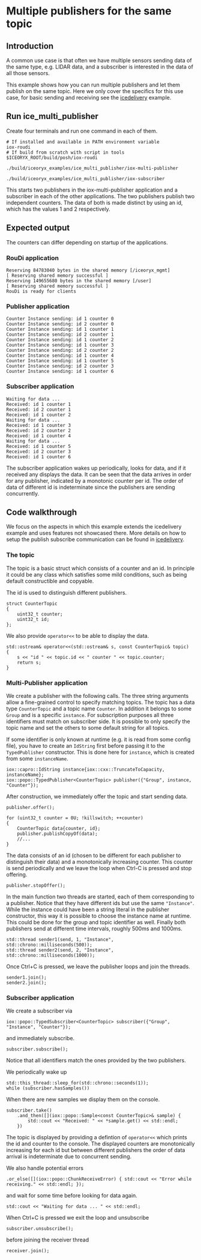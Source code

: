 # Multiple publishers for the same topic

## Introduction
A common use case is that often we have multiple sensors sending data of the same type, e.g. LIDAR data, and a subscriber is interested in the data of all those sensors. 

This example shows how you can run multiple publishers and let them publish on the same topic. 
Here we only cover the specifics for this use case, for basic sending and receiving see the 
 [icedelivery](../icedelivery/README.md) example.
## Run ice_multi_publisher

Create four terminals and run one command in each of them. 

    # If installed and available in PATH environment variable
    iox-roudi
    # If build from scratch with script in tools
    $ICEORYX_ROOT/build/posh/iox-roudi

    ./build/iceoryx_examples/ice_multi_publisher/iox-multi-publisher

    ./build/iceoryx_examples/ice_multi_publisher/iox-subscriber


This starts two publishers in the iox-multi-publisher application and 
a subscriber in each of the other applications. The two publishers publish two independent counters. The data of both is made distinct by using an id, which has the values 1 and 2 respectively. 
## Expected output

The counters can differ depending on startup of the applications.

### RouDi application

    Reserving 84783040 bytes in the shared memory [/iceoryx_mgmt]
    [ Reserving shared memory successful ] 
    Reserving 149655680 bytes in the shared memory [/user]
    [ Reserving shared memory successful ] 
    RouDi is ready for clients

### Publisher application

    Counter Instance sending: id 1 counter 0
    Counter Instance sending: id 2 counter 0
    Counter Instance sending: id 1 counter 1
    Counter Instance sending: id 2 counter 1
    Counter Instance sending: id 1 counter 2
    Counter Instance sending: id 1 counter 3
    Counter Instance sending: id 2 counter 2
    Counter Instance sending: id 1 counter 4
    Counter Instance sending: id 1 counter 5
    Counter Instance sending: id 2 counter 3
    Counter Instance sending: id 1 counter 6

### Subscriber application

    Waiting for data ... 
    Received: id 1 counter 1
    Received: id 2 counter 1
    Received: id 1 counter 2
    Waiting for data ... 
    Received: id 1 counter 3
    Received: id 2 counter 2
    Received: id 1 counter 4
    Waiting for data ... 
    Received: id 1 counter 5
    Received: id 2 counter 3
    Received: id 1 counter 6

The subscriber application wakes up periodically, looks for data, and if it received any displays the data. It can be seen that the data arrives in order for any publisher, indicated by a monotonic counter per id. The order of data of different id is indeterminate since the publishers are sending concurrently.

## Code walkthrough

We focus on the aspects in which this example extends the icedelivery example and uses features not showcased there. More details on how to setup the publish subscribe communication can be found in [icedelivery](../icedelivery/README.md). 

### The topic

The topic is a basic struct which consists of a counter and an id. In principle it could be any class which satisfies some mild conditions, such as being default constructible and copyable.

The id is used to distinguish different publishers.

    struct CounterTopic
    {
        uint32_t counter;
        uint32_t id;
    };

We also provide ``operator<<`` to be able to display the data.

    std::ostream& operator<<(std::ostream& s, const CounterTopic& topic)
    {
        s << "id " << topic.id << " counter " << topic.counter;
        return s;
    }

### Multi-Publisher application

We create a publisher with the following calls. The three string arguments allow a fine-grained control
to specify matching topics. The topic has a data type ``CounterTopic`` and a topic name 
``Counter``. In addition it belongs to some ``Group`` and is a specific ``instance``. For subscription purposes all three identifiers must match on subscriber side. It is possible to only specify the topic name and set the others to some default string for all topics.

If some identifier is only known at runtime (e.g. it is read from some config file), you have to create an ``IdString`` first before passing it to the ``TypedPublisher`` constructor. This is done here for ``instance``, which is created from some ``instanceName``. 


    iox::capro::IdString instance{iox::cxx::TruncateToCapacity, instanceName};
    iox::popo::TypedPublisher<CounterTopic> publisher({"Group", instance, "Counter"});


After construction, we immediately offer the topic and start sending data.

    publisher.offer();

    for (uint32_t counter = 0U; !killswitch; ++counter)
    {
        CounterTopic data{counter, id};
        publisher.publishCopyOf(data);
        //...
    }

The data consists of an id (chosen to be different for each publisher to distinguish their data) and a monotonically increasing counter. This counter is send periodically and we leave the loop when Ctrl-C is pressed and stop offering.

    publisher.stopOffer();


In the main function two threads are started, each of them corresponding to a publisher.
Notice that they have different ids but use the same ``"Instance"``. While the instance could have been a string literal in the publisher constructor, this way it is possible to choose the instance name at runtime. This could be done for the group and topic identifier as well. Finally both publishers send at different time intervals, roughly 500ms and 1000ms.

    std::thread sender1(send, 1, "Instance", std::chrono::milliseconds(500));
    std::thread sender2(send, 2, "Instance", std::chrono::milliseconds(1000));

Once Ctrl+C is pressed, we leave the publisher loops and join the threads.

    sender1.join();
    sender2.join();

### Subscriber application

We create a subscriber via

    iox::popo::TypedSubscriber<CounterTopic> subscriber({"Group", "Instance", "Counter"});

and immediately subscribe.

    subscriber.subscribe();

Notice that all identifiers match the ones provided by the two publishers.

We periodically wake up

    std::this_thread::sleep_for(std::chrono::seconds(1));
    while (subscriber.hasSamples())

When there are new samples we display them on the console.

    subscriber.take()
        .and_then([](iox::popo::Sample<const CounterTopic>& sample) {
            std::cout << "Received: " << *sample.get() << std::endl;
        })

The topic is displayed by providing a defintion of ``operator<<`` which prints the id and counter to the console.
The displayed counters are monotonically increasing for each id but between different publishers the order of data arrival is indeterminate due to concurrent sending.

We also handle potential errors

    .or_else([](iox::popo::ChunkReceiveError) { std::cout << "Error while receiving." << std::endl; });

and wait for some time before looking for data again.

    std::cout << "Waiting for data ... " << std::endl;

When Ctrl+C is pressed we exit the loop and unsubscribe

    subscriber.unsubscribe();

before joining the receiver thread

    receiver.join();
